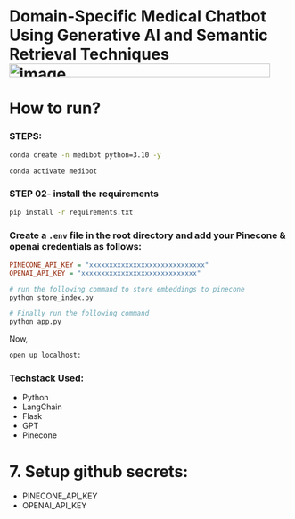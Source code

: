 # Domain-Specific Medical Chatbot Using Generative AI and Semantic Retrieval Techniques<img width="468" height="24" alt="image" src="https://github.com/user-attachments/assets/b14eaa99-c4f6-4f12-aaaf-cb8806152696" />



# How to run?
### STEPS:


```bash
conda create -n medibot python=3.10 -y
```

```bash
conda activate medibot
```


### STEP 02- install the requirements
```bash
pip install -r requirements.txt
```


### Create a `.env` file in the root directory and add your Pinecone & openai credentials as follows:

```ini
PINECONE_API_KEY = "xxxxxxxxxxxxxxxxxxxxxxxxxxxxx"
OPENAI_API_KEY = "xxxxxxxxxxxxxxxxxxxxxxxxxxxxx"
```


```bash
# run the following command to store embeddings to pinecone
python store_index.py
```

```bash
# Finally run the following command
python app.py
```

Now,
```bash
open up localhost:
```


### Techstack Used:

- Python
- LangChain
- Flask
- GPT
- Pinecone



# 7. Setup github secrets:

   - PINECONE_API_KEY
   - OPENAI_API_KEY

    
